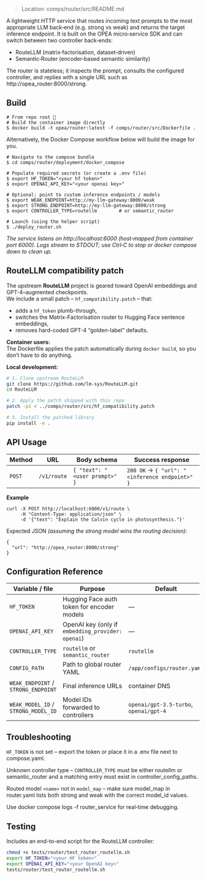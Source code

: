 > Location: comps/router/src/README.md

A lightweight HTTP service that routes incoming text prompts to the most appropriate LLM back‑end (e.g. strong vs weak) and returns the target inference endpoint. It is built on the OPEA micro‑service SDK and can switch between two controller back‑ends:

- RouteLLM (matrix‑factorisation, dataset‑driven)
- Semantic‑Router (encoder‑based semantic similarity)

The router is stateless; it inspects the prompt, consults the configured controller, and replies with a single URL such as http://opea_router:8000/strong.

## Build

```
# From repo root 📂
# Build the container image directly
$ docker build -t opea/router:latest -f comps/router/src/Dockerfile .
```

Alternatively, the Docker Compose workflow below will build the image for you.

```
# Navigate to the compose bundle
$ cd comps/router/deployment/docker_compose

# Populate required secrets (or create a .env file)
$ export HF_TOKEN="<your hf token>"
$ export OPENAI_API_KEY="<your openai key>"

# Optional: point to custom inference endpoints / models
$ export WEAK_ENDPOINT=http://my‑llm‑gateway:8000/weak
$ export STRONG_ENDPOINT=http://my‑llm‑gateway:8000/strong
$ export CONTROLLER_TYPE=routellm        # or semantic_router

# Launch (using the helper script)
$ ./deploy_router.sh
```

_The service listens on http://localhost:6000 (host‑mapped from container port 6000). Logs stream to STDOUT; use Ctrl‑C to stop or docker compose down to clean up._

## RouteLLM compatibility patch

The upstream **RouteLLM** project is geared toward OpenAI embeddings and GPT-4–augmented
checkpoints.  
We include a small patch – `hf_compatibility.patch` – that:

- adds a `hf_token` plumb-through,
- switches the Matrix-Factorisation router to Hugging Face sentence embeddings,
- removes hard-coded GPT-4 “golden-label” defaults.

**Container users:**  
The Dockerfile applies the patch automatically during `docker build`, so you don’t have to do anything.

**Local development:**

```bash
# 1. Clone upstream RouteLLM
git clone https://github.com/lm-sys/RouteLLM.git
cd RouteLLM

# 2. Apply the patch shipped with this repo
patch -p1 < ../comps/router/src/hf_compatibility.patch

# 3. Install the patched library
pip install -e .
```

## API Usage

| Method | URL         | Body schema                   | Success response                               |
| ------ | ----------- | ----------------------------- | ---------------------------------------------- |
| `POST` | `/v1/route` | `{ "text": "<user prompt>" }` | `200 OK` → `{ "url": "<inference endpoint>" }` |

**Example**

```
curl -X POST http://localhost:6000/v1/route \
     -H "Content-Type: application/json" \
     -d '{"text": "Explain the Calvin cycle in photosynthesis."}'
```

Expected JSON _(assuming the strong model wins the routing decision)_:

```
{
  "url": "http://opea_router:8000/strong"
}
```

## Configuration Reference

| Variable / file                     | Purpose                                           | Default                                | Where set           |
| ----------------------------------- | ------------------------------------------------- | -------------------------------------- | ------------------- |
| `HF_TOKEN`                          | Hugging Face auth token for encoder models        | —                                      | `.env` / shell      |
| `OPENAI_API_KEY`                    | OpenAI key (only if `embedding_provider: openai`) | —                                      | `.env` / shell      |
| `CONTROLLER_TYPE`                   | `routellm` or `semantic_router`                   | `routellm`                             | env / `router.yaml` |
| `CONFIG_PATH`                       | Path to global router YAML                        | `/app/configs/router.yaml`             | Compose env         |
| `WEAK_ENDPOINT` / `STRONG_ENDPOINT` | Final inference URLs                              | container DNS                          | Compose env         |
| `WEAK_MODEL_ID` / `STRONG_MODEL_ID` | Model IDs forwarded to controllers                | `openai/gpt-3.5-turbo`, `openai/gpt-4` | Compose env         |

## Troubleshooting

`HF_TOKEN` is not set – export the token or place it in a .env file next to compose.yaml.

Unknown controller type – `CONTROLLER_TYPE` must be either routellm or semantic_router and a matching entry must exist in controller_config_paths.

Routed model `<name>` not in `model_map` – make sure model_map in router.yaml lists both strong and weak with the correct model_id values.

Use docker compose logs -f router_service for real‑time debugging.

## Testing

Includes an end-to-end script for the RouteLLM controller:

```bash
chmod +x tests/router/test_router_routellm.sh
export HF_TOKEN="<your HF token>"
export OPENAI_API_KEY="<your OpenAI key>"
tests/router/test_router_routellm.sh
```
